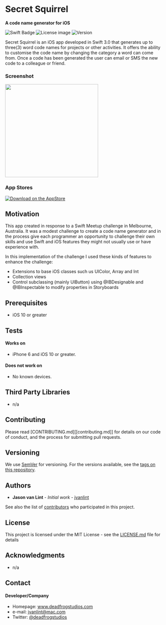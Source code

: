 # Secret Squirrel
**A code name generator for iOS**

![Swift Badge](https://img.shields.io/badge/language-Swift%203.0-orange.svg) ![License image](https://img.shields.io/badge/license-MIT-blue.svg) ![Version](https://img.shields.io/badge/version-1.0.3-green.svg)

Secret Squirrel is an iOS app developed in Swift 3.0 that generates up to three(3) word code names for projects or other activities. It offers the ability to customise the code name by changing the category a word can come from. Once a code has been generated the user can email or SMS the new code to a colleague or friend.

### Screenshot

<img src="http://jasonvanlint.com/public/Secret_Squirrel/screenshots/iPhone6-01-LandingScreen.png" width="300">

### App Stores

<!-- edit this image location -->
[![Download on the AppStore](https://raw.github.com/repat/README-template/master/appstore.png)](https://itunes.apple.com/US/app/id1252605463?mt=8)

## Motivation

This app created in response to a Swift Meetup challenge in Melbourne, Australia. It was a modest challenge to create a code name generator and in the process give each programmer an opportunity to challenge their own skills and use Swift and iOS features they might not usually use or have experience with.

In this implementation of the challenge I used these kinds of features to enhance the challenge:
- Extensions to base iOS classes such us UIColor, Array and Int
- Collection views
- Control subclassing (mainly UIButton) using @IBDesignable and @IBInspectable to modify properties in Storyboards


## Prerequisites
* iOS 10 or greater

## Tests
#### Works on
* iPhone 6 and iOS 10 or greater.

#### Does not work on
* No known devices.


## Third Party Libraries

* n/a

## Contributing

Please read [CONTRIBUTING.md][[contributing.md]] for details on our code of conduct, and the process for submitting pull requests.

## Versioning

We use [SemVer](http://semver.org/) for versioning. For the versions available, see the [tags on this repository](https://github.com/jvanlint/SecretSquirrel/tags).

## Authors

* **Jason van Lint** - *Initial work* - [jvanlint](https://github.com/jvanlint)

See also the list of [contributors](https://github.com/jvanlint/SecretSquirrel/contributors) who participated in this project.

## License

This project is licensed under the MIT License - see the [LICENSE.md](LICENSE.md) file for details

## Acknowledgments

* n/a

## Contact
#### Developer/Company
* Homepage: www.deadfrogstudios.com
* e-mail: jvanlint@mac.com
* Twitter: [@deadfrogstudios](https://twitter.com/deadfrogstudios)
